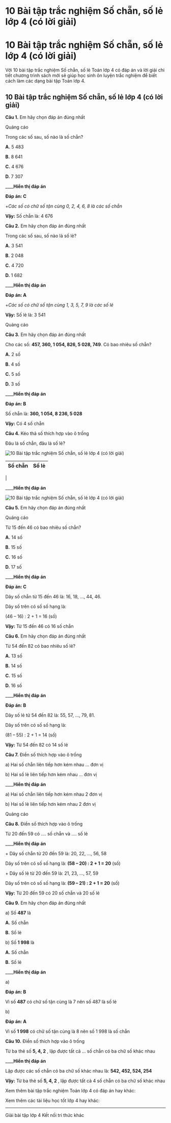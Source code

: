 # 10 Bài tập trắc nghiệm Số chẵn, số lẻ lớp 4 (có lời giải)

# 10 Bài tập trắc nghiệm Số chẵn, số lẻ lớp 4 (có lời giải)

Với 10 bài tập trắc nghiệm Số chẵn, số lẻ Toán lớp 4 có đáp án và lời giải chi tiết chương trình sách mới sẽ giúp học sinh ôn luyện trắc nghiệm để biết cách làm các dạng bài tập Toán lớp 4.

## 10 Bài tập trắc nghiệm Số chẵn, số lẻ lớp 4 (có lời giải)

**Câu 1.** Em hãy chọn đáp án đúng nhất

Quảng cáo

Trong các số sau, số nào là số chẵn?

**A.** 5 483

**B.** 8 641

**C.** 4 676

**D.** 7 307

____**Hiển thị đáp án**

**Đáp án: C**

+_Các số có chữ số tận cùng 0, 2, 4, 6, 8 là các số chẵn_

**Vậy:** Số chẵn là: 4 676

**Câu 2.** Em hãy chọn đáp án đúng nhất

Trong các số sau, số nào là số lẻ?

**A.** 3 541

**B.** 2 048

**C.** 4 720

**D.** 1 682

____**Hiển thị đáp án**

**Đáp án: A**

+_Các số có chữ số tận cùng 1, 3, 5, 7, 9 là các số lẻ_

**Vậy:** Số lẻ là: 3 541

Quảng cáo

**Câu 3.** Em hãy chọn đáp án đúng nhất

Cho các số: **457, 360, 1 054, 826, 5 028, 749**. Có bao nhiêu số chẵn?

**A.** 2 số

**B.** 4 số

**C.** 5 số

**D.** 3 số

____**Hiển thị đáp án**

**Đáp án: B**

Số chẵn là: **360, 1 054, 8 236, 5 028**

**Vậy:** Có 4 số chẵn

**Câu 4.** Kéo thả số thích hợp vào ô trống

Đâu là số chẵn, đâu là số lẻ?

![10 Bài tập trắc nghiệm Số chẵn, số lẻ lớp 4 \(có lời giải\)](https://vietjack.com/toan-4-kn/images/trac-nghiem-so-chan-so-le-248260.PNG)

**Số chẵn** |  **Số lẻ**  
---|---  
  
|    
  
____**Hiển thị đáp án**

![10 Bài tập trắc nghiệm Số chẵn, số lẻ lớp 4 \(có lời giải\)](https://vietjack.com/toan-4-kn/images/trac-nghiem-so-chan-so-le-248261.PNG)

**Câu 5.** Em hãy chọn đáp án đúng nhất

Quảng cáo

Từ 15 đến 46 có bao nhiêu số chẵn?

**A.** 14 số

**B.** 15 số

**C.** 16 số

**D.** 17 số

____**Hiển thị đáp án**

**Đáp án: C**

Dãy số chẵn từ 15 đến 46 là: 16, 18, …, 44, 46.

Dãy số trên có số số hạng là: 

(46 – 16) : 2 + 1 = 16 (số)

**Vậy:** Từ 15 đến 46 có 16 số chẵn

**Câu 6.** Em hãy chọn đáp án đúng nhất

Từ 54 đến 82 có bao nhiêu số lẻ?

**A.** 13 số

**B.** 14 số

**C.** 15 số

**D.** 16 số

____**Hiển thị đáp án**

**Đáp án: B**

Dãy số lẻ từ 54 đến 82 là: 55, 57, …, 79, 81.

Dãy số trên có số số hạng là:

(81 – 55) : 2 + 1 = 14 (số)

**Vậy:** Từ 54 đến 82 có 14 số lẻ

**Câu 7.** Điền số thích hợp vào ô trống

a) Hai số chẵn liên tiếp hơn kém nhau … đơn vị

b) Hai số lẻ liên tiếp hơn kém nhau … đơn vị 

____**Hiển thị đáp án**

a) Hai số chẵn liên tiếp hơn kém nhau 2 đơn vị

b) Hai số lẻ liên tiếp hơn kém nhau 2 đơn vị 

Quảng cáo

**Câu 8.** Điền số thích hợp vào ô trống

Từ 20 đến 59 có …. số chẵn và …. số lẻ

____**Hiển thị đáp án**

\+ Dãy số chẵn từ 20 đến 59 là: 20, 22, …, 56, 58

Dãy số trên có số số hạng là: **(58 – 20) : 2 + 1 = 20** (số)

\+ Dãy số lẻ từ 20 đến 59 là: 21, 23, …, 57, 59

Dãy số trên có số số hạng là: **(59 – 21) : 2 + 1 = 20** (số)

**Vậy:** Từ 20 đến 59 có 20 số chẵn và 20 số lẻ

**Câu 9.** Em hãy chọn đáp án đúng nhất

a) Số **487** là 

**A.** Số chẵn

**B.** Số lẻ

b) Số **1 998** là 

**A.** Số chẵn

**B.** Số lẻ

____**Hiển thị đáp án**

a) 

**Đáp án: B**

Vì số **487** có chữ số tận cùng là 7 nên số 487 là số lẻ

b) 

**Đáp án: A**

Vì số **1 998** có chữ số tận cùng là 8 nên số 1 998 là số chẵn

**Câu 10.** Điền số thích hợp vào ô trống

Từ ba thẻ số **5, 4, 2** , lập được tất cả … số chẵn có ba chữ số khác nhau

____**Hiển thị đáp án**

Lập được các số chẵn có ba chữ số khác nhau là: **542, 452, 524, 254**

**Vậy:** Từ ba thẻ số **5, 4, 2** , lập được tất cả 4 số chẵn có ba chữ số khác nhau

Xem thêm bài tập trắc nghiệm Toán lớp 4 có đáp án hay khác:

Xem thêm các tài liệu học tốt lớp 4 hay khác:

* * *

Giải bài tập lớp 4 Kết nối tri thức khác
